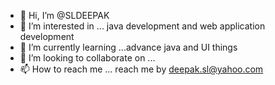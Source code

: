 - 👋 Hi, I’m @SLDEEPAK
- 👀 I’m interested in ... java development and web application development
- 🌱 I’m currently learning ...advance java and UI things
- 💞️ I’m looking to collaborate on ...
- 📫 How to reach me ... reach me by deepak.sl@yahoo.com

<!---
SLDEEPAK/SLDEEPAK is a ✨ special ✨ repository because its `README.md` (this file) appears on your GitHub profile.
You can click the Preview link to take a look at your changes.
--->
